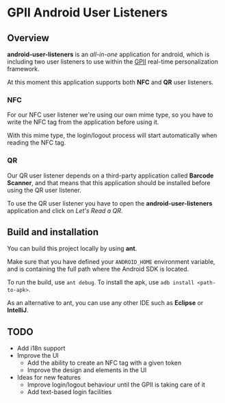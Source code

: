 GPII Android User Listeners
===========================

Overview
--------

**android-user-listeners** is an _all-in-one_ application for android, which is
including two user listeners to use within the [GPII](https://github.com/GPII/)
real-time personalization framework.

At this moment this application supports both **NFC** and **QR** user listeners.

### NFC

For our NFC user listener we're using our own mime type, so you have to
write the NFC tag from the application before using it.

With this mime type, the login/logout process will start automatically when
reading the NFC tag.

### QR

Our QR user listener depends on a third-party application called **Barcode 
Scanner**, and that means that this application should be installed before
using the QR user listener.

To use the QR user listener you have to open the **android-user-listeners**
application and click on _Let's Read a QR_.

Build and installation
----------------------

You can build this project locally by using **ant**.

Make sure that you have defined your `ANDROID_HOME` environment variable, and
is containing the full path where the Android SDK is located.

To run the build, use `ant debug`.
To install the apk, use `adb install <path-to-apk>`.

As an alternative to ant, you can use any other IDE such as **Eclipse** or 
**IntelliJ**.

TODO
----

* Add i18n support
* Improve the UI
  * Add the ability to create an NFC tag with a given token
  * Improve the design and elements in the UI
* Ideas for new features
  * Improve login/logout behaviour until the GPII is taking care of it
  * Add text-based login facilities

